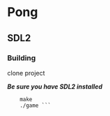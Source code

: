 # Pong
## SDL2

### Building 
clone project

***Be sure you have SDL2 installed***

``` cd SDL2_pong 
    make 
    ./game ```

